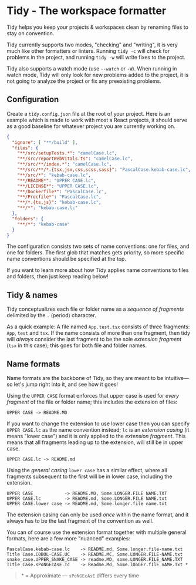 # Tidy - The workspace formatter

Tidy helps you keep your projects & workspaces clean by renaming files to stay on convention.

Tidy currently supports two modes, "checking" and "writing", it is very much like other formatters or linters.
Running `tidy -c` will check for problems in the project, and running `tidy -w` will write fixes to the project.

Tidy also supports a watch mode (use `--watch` or `-W`). 
When running in watch mode, Tidy will only look for new problems added to the project,
it is not going to analyze the project or fix any preexisting problems.

## Configuration

Create a `tidy.config.json` file at the root of your project.
Here is an example which is made to work with most a React projects, 
it should serve as a good baseline for whatever project you are currently working on.

```json
{
  "ignore": [ "**/build" ],
  "files": {
    "**/src/setupTests.*": "camelCase.lc",
    "**/src/reportWebVitals.ts": "camelCase.lc",
    "**/src/**/index.*": "camelCase.lc",
    "**/src/**/*.{tsx,jsx,css,scss,sass}": "PascalCase.kebab-case.lc",
    "**/src/*": "kebab-case.lc",
    "**/README*": "UPPER CASE.lc",
    "**/LICENSE*": "UPPER CASE.lc",
    "**/Dockerfile*": "PascalCase.lc",
    "**/Procfile*": "PascalCase.lc",
    "**/*.{ts,js}": "kebab-case.lc",
    "**/*": "kebab-case.lc"
  },
  "folders": {
    "**/*": "kebab-case"
  }
}
```

The configuration consists two sets of name conventions: one for files, and one for folders. 
The first glob that matches gets priority, so more specific name conventions should be specified at the top.

If you want to learn more about how Tidy applies name conventions to files and folders, 
then just keep reading below!

## Tidy & names

Tidy conceptualizes each file or folder name as a _sequence of fragments_ delimited by the `.` (period) character.

As a quick example: A file named `App.test.tsx` consists of three fragments: `App`, `test` and `tsx`.
If the name consists of more than one fragment, then tidy will _always_ consider the last fragment 
to be the sole _extension fragment_ (`tsx` in this case); this goes for both file and folder names.

## Name formats

Name formats are the backbone of Tidy, so they are meant to be intuitive&mdash;
so let's jump right into it, and see how it goes!

Using the `UPPER CASE` format enforces that upper case
is used for _every fragment_ of the file or folder name;
this includes the extension of files:

```
UPPER CASE -> README.MD
```

If you want to change the extension to use lower case
then you can specify `UPPER CASE.lc` as the name convention instead; 
`lc` is an _extension casing_ (it means "lower case") and it is only applied to the _extension fragment_.
This means that all fragments leading up to the extension, will still be in upper case.

```
UPPER CASE.lc -> README.md
```

Using the _general casing_ `lower case` has a similar effect,
where all fragments subsequent to the first will be in lower case, including the extension.

```
UPPER CASE            -> README.MD, Some.LONGER.FILE NAME.TXT
UPPER CASE.lc         -> README.md, Some.LONGER.FILE NAME.txt
UPPER CASE.lower case -> README.md, Some.longer.file name.txt
```

The extension casing can only be used _once_ within the name format,
and it always has to be the last fragment of the convention as well.

You can of course use the extension format together with multiple general formats,
here are a few more "nuanced" examples:

```
PascalCase.kebab-case.lc    -> README.md, Some.longer.file-name.txt
Title Case.COBOL-CASE.UC    -> README.MC, Some.LONGER.FILE-NAME.txt
snake_case.UPPER_SNAKE_CASE -> readme.MD, some.LONGER.FILE_NAME.TXT
Title Case.sPoNGEcAsE.Tc    -> Readme.Md, Some.lOnGEr.fIlE nAMe.Txt *
```

> \* = Approximate &mdash; `sPoNGEcAsE` differs every time

